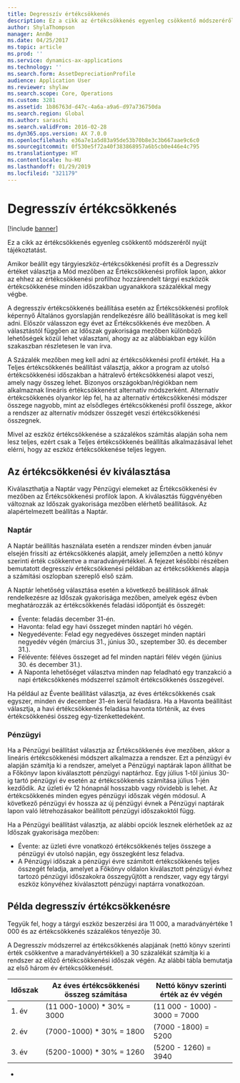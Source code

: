 ```yaml
---
title: Degresszív értékcsökkenés
description: Ez a cikk az értékcsökkenés egyenleg csökkentő módszeréről nyújt tájékoztatást.
author: ShylaThompson
manager: AnnBe
ms.date: 04/25/2017
ms.topic: article
ms.prod: ''
ms.service: dynamics-ax-applications
ms.technology: ''
ms.search.form: AssetDepreciationProfile
audience: Application User
ms.reviewer: shylaw
ms.search.scope: Core, Operations
ms.custom: 3281
ms.assetid: 1b86763d-d47c-4a6a-a9a6-d97a736750da
ms.search.region: Global
ms.author: saraschi
ms.search.validFrom: 2016-02-28
ms.dyn365.ops.version: AX 7.0.0
ms.openlocfilehash: e36a7e1a5d83a95de53b70b8e3c3b667aae9c6c0
ms.sourcegitcommit: 0f530e5f72a40f383868957a6b5cb0e446e4c795
ms.translationtype: HT
ms.contentlocale: hu-HU
ms.lasthandoff: 01/29/2019
ms.locfileid: "321179"
---
```

# <a name="reduce-balance-depreciation"></a>Degresszív értékcsökkenés

[!include [banner](../includes/banner.md)]

Ez a cikk az értékcsökkenés egyenleg csökkentő módszeréről nyújt tájékoztatást.

Amikor beállít egy tárgyieszköz-értékcsökkenési profilt és a Degresszív értéket választja a Mód mezőben az Értékcsökkenési profilok lapon, akkor az ehhez az értékcsökkenési profilhoz hozzárendelt tárgyi eszközök értékcsökkenése minden időszakban ugyanakkora százalékkal megy végbe.

A degresszív értékcsökkenés beállítása esetén az Értékcsökkenési profilok képernyő Általános gyorslapján rendelkezésre álló beállításokat is meg kell adni. Először válasszon egy évet az Értékcsökkenés éve mezőben. A választástól függően az Időszak gyakorisága mezőben különböző lehetőségek közül lehet választani, ahogy az az alábbiakban egy külön szakaszban részletesen le van írva. 

A Százalék mezőben meg kell adni az értékcsökkenési profil értékét. Ha a Teljes értékcsökkenés beállítást választja, akkor a program az utolsó értékcsökkenési időszakban a hátralevő értékcsökkenési alapot veszi, amely nagy összeg lehet. Bizonyos országokban/régiókban nem alkalmaznak lineáris értékcsökkenést alternatív módszerként. Alternatív értékcsökkenés olyankor lép fel, ha az alternatív értékcsökkenési módszer összege nagyobb, mint az elsődleges értékcsökkenési profil összege, akkor a rendszer az alternatív módszer összegét veszi értékcsökkenési összegnek. 

Mivel az eszköz értékcsökkenése a százalékos számítás alapján soha nem lesz teljes, ezért csak a Teljes értékcsökkenés beállítás alkalmazásával lehet elérni, hogy az eszköz értékcsökkenése teljes legyen.

## <a name="select-a-depreciation-year"></a>Az értékcsökkenési év kiválasztása
Kiválaszthatja a Naptár vagy Pénzügyi elemeket az Értékcsökkenési év mezőben az Értékcsökkenési profilok lapon. A kiválasztás függvényében változnak az Időszak gyakorisága mezőben elérhető beállítások. Az alapértelmezett beállítás a Naptár.

### <a name="calendar"></a>Naptár

A Naptár beállítás használata esetén a rendszer minden évben január elsején frissíti az értékcsökkenés alapját, amely jellemzően a nettó könyv szerinti érték csökkentve a maradványértékkel. A fejezet későbbi részében bemutatott degresszív értékcsökkenési példában az értékcsökkenés alapja a számítási oszlopban szereplő első szám. 

A Naptár lehetőség választása esetén a következő beállítások állnak rendelkezésre az Időszak gyakorisága mezőben, amelyek egész évben meghatározzák az értékcsökkenés feladási időpontját és összegét:

-   Évente: feladás december 31-én.
-   Havonta: felad egy havi összeget minden naptári hó végén.
-   Negyedévente: Felad egy negyedéves összeget minden naptári negyedév végén (március 31., június 30., szeptember 30. és december 31.).
-   Félévente: féléves összeget ad fel minden naptári félév végén (június 30. és december 31.).
-   A Naponta lehetőséget választva minden nap feladható egy tranzakció a napi értékcsökkenés módszerrel számolt értékcsökkenés összegével.

Ha például az Évente beállítást választja, az éves értékcsökkenés csak egyszer, minden év december 31-én kerül feladásra. Ha a Havonta beállítást választja, a havi értékcsökkenés feladása havonta történik, az éves értékcsökkenési összeg egy-tizenkettedeként.

### <a name="fiscal"></a>Pénzügyi

Ha a Pénzügyi beállítást választja az Értékcsökkenés éve mezőben, akkor a lineáris értékcsökkenési módszert alkalmazza a rendszer. Ezt a pénzügyi év alapján számítja ki a rendszer, amelyet a Pénzügyi naptárak lapon állíthat be a Főkönyv lapon kiválasztott pénzügyi naptárhoz. Egy július 1-től június 30-ig tartó pénzügyi év esetén az értékcsökkenés számítása július 1-jén kezdődik. Az üzleti év 12 hónapnál hosszabb vagy rövidebb is lehet. Az értékcsökkenés minden egyes pénzügyi időszak végén módosul. A következő pénzügyi év hossza az új pénzügyi évnek a Pénzügyi naptárak lapon való létrehozásakor beállított pénzügyi időszakoktól függ.


Ha a Pénzügyi beállítást választja, az alábbi opciók lesznek elérhetőek az az Időszak gyakorisága mezőben:

-   Évente: az üzleti évre vonatkozó értékcsökkenés teljes összege a pénzügyi év utolsó napján, egy összegként lesz feladva.
-   A Pénzügyi időszak a pénzügyi évre számított értékcsökkenés teljes összegét feladja, amelyet a Főkönyv oldalon kiválasztott pénzügyi évhez tartozó pénzügyi időszakokra összegyűjtött a rendszer, vagy egy tárgyi eszköz könyvéhez kiválasztott pénzügyi naptárra vonatkozóan.

## <a name="example-of-reducing-balance-depreciation"></a>Példa degresszív értékcsökkenésre

Tegyük fel, hogy a tárgyi eszköz beszerzési ára 11 000, a maradványértéke 1 000 és az értékcsökkenés százalékos tényezője 30. 

A Degresszív módszerrel az értékcsökkenés alapjának (nettó könyv szerinti érték csökkentve a maradványértékkel) a 30 százalékát számítja ki a rendszer az előző értékcsökkenési időszak végén. Az alábbi tábla bemutatja az első három év értékcsökkenését.

| Időszak | Az éves értékcsökkenési összeg számítása | Nettó könyv szerinti érték az év végén |
|--------|-------------------------------------------|---------------------------------------|
| 1. év | (11 000-1000) \* 30% = 3000           | (11 000 - 1000) - 3000 = 7000      |
| 2. év | (7000-1000) \* 30% = 1800            | (7000 -1800) = 5200                |
| 3. év | (5200-1000) \* 30% = 1260            | (5200 - 1260) = 3940               |


-





